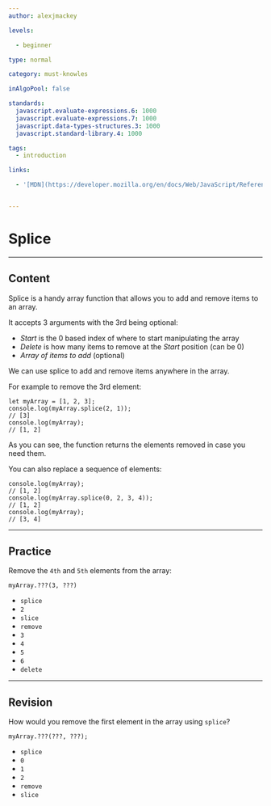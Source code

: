 ```yaml
---
author: alexjmackey

levels:

  - beginner

type: normal

category: must-knowles

inAlgoPool: false

standards:
  javascript.evaluate-expressions.6: 1000
  javascript.evaluate-expressions.7: 1000
  javascript.data-types-structures.3: 1000
  javascript.standard-library.4: 1000

tags:
  - introduction

links:

  - '[MDN](https://developer.mozilla.org/en/docs/Web/JavaScript/Reference/Global_Objects/Array/splice){website}'


---
```


# Splice

---
## Content

Splice is a handy array function that allows you to add and remove items to an array.

It accepts 3 arguments with the 3rd being optional:

- *Start* is the 0 based index of where to start manipulating the array
- *Delete* is how many items to remove at the *Start* position (can be 0)
- *Array of items to add* (optional)

We can use splice to add and remove items anywhere in the array.

For example to remove the 3rd element:
```
let myArray = [1, 2, 3];
console.log(myArray.splice(2, 1));
// [3]
console.log(myArray);
// [1, 2]
```
As you can see, the function returns the elements removed in case you need them.

You can also replace a sequence of elements:
```
console.log(myArray);
// [1, 2]
console.log(myArray.splice(0, 2, 3, 4));
// [1, 2]
console.log(myArray);
// [3, 4]
```

---
## Practice

Remove the `4th` and `5th` elements from the array:
```
myArray.???(3, ???)
```

* `splice`
* `2`
* `slice`
* `remove`
* `3`
* `4`
* `5`
* `6`
* `delete`

---
## Revision

How would you remove the first element in the array using `splice`?
```
myArray.???(???, ???);
```


* `splice`
* `0`
* `1`
* `2`
* `remove`
* `slice`
